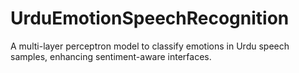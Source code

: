# UrduEmotionSpeechRecognition

A multi-layer perceptron model to classify emotions in Urdu speech samples, enhancing
sentiment-aware interfaces.
